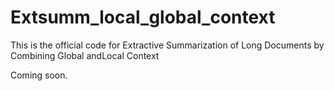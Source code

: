# Extsumm_local_global_context
This is the official code for Extractive Summarization of Long Documents by Combining Global andLocal Context

Coming soon.
